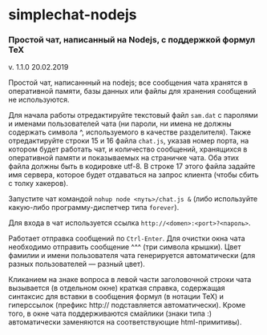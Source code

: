 # simplechat-nodejs
### Простой чат, написанный на Nodejs, с поддержкой формул TeX

v. 1.1.0 20.02.2019

Простой чат, написаннный на nodejs; все сообщения чата хранятся в оперативной памяти, базы данных или файлы для хранения сообщений не используются.

Для начала работы отредактируйте текстовый файл `sam.dat` с паролями и именами пользователей чата (ни пароли, ни имена не должны содержать символа ^, используемого в качестве разделителя). Также отредактируйте строки 15 и 16 файла `chat.js`, указав номер порта, на котором будет работать чат, и количество сообщений, хранящихся в оперативной памяти и показываемых на страничке чата. Оба этих файла должны быть в кодировке utf-8. В строке 17 этого файла задайте имя сервера, которое будет отдаваться на запрос клиента (чтобы сбить с толку хакеров).

Запустите чат командой `nohup node <путь>/chat.js &` (либо используйте какую-либо программу-диспетчер типа `forever`).

Для входа в чат используется ссылка `http://<domen>:<port>?<пароль>`.

Работает отправка сообщений по `Ctrl-Enter`. Для очистки окна чата необходимо отправить сообщение ^^^ (три символа крышки). Цвет фамилии и имени пользователя чата генерируется автоматически (для разных пользователей — разный цвет).

Кликанием на знаке вопроса в левой части заголовочной строки чата вызывается (в отдельном окне) краткая справка, содержащая синтаксис для вставки в сообщения формул (в нотации TeX) и гиперссылок (префикс http:// подставляется автоматически). Кроме того, в окне чата поддерживаются смайлики (знаки типа :) автоматически заменяются на соответствующие html-примитивы).
